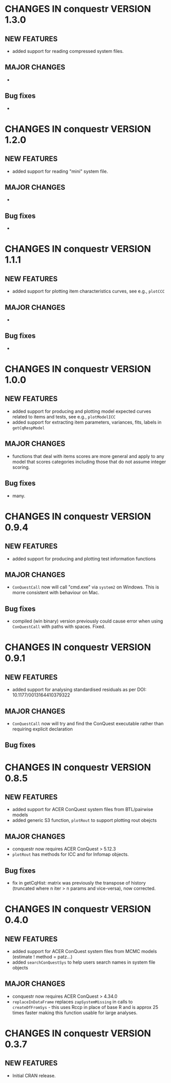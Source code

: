 # CHANGES IN conquestr VERSION 1.3.0

## NEW FEATURES

* added support for reading compressed system files.

## MAJOR CHANGES

* 

## Bug fixes

* 

# CHANGES IN conquestr VERSION 1.2.0

## NEW FEATURES

* added support for reading "mini" system file.

## MAJOR CHANGES

* 

## Bug fixes

* 

# CHANGES IN conquestr VERSION 1.1.1

## NEW FEATURES

* added support for plotting item characteristics curves, see e.g., `plotCCC`


## MAJOR CHANGES

* 
## Bug fixes

* 

# CHANGES IN conquestr VERSION 1.0.0

## NEW FEATURES

* added support for producing and plotting model expected curves related to items and tests, see e.g., `plotModelICC`
* added support for extracting item parameters, variances, fits, labels in `getCqRespModel`

## MAJOR CHANGES

* functions that deal with items scores are more general and apply to any model that scores categories including those
  that do not assume integer scoring.

## Bug fixes

* many.


# CHANGES IN conquestr VERSION 0.9.4

## NEW FEATURES

* added support for producing and plotting test information functions

## MAJOR CHANGES

* `ConQuestCall` now will call "cmd.exe" via `system2` on Windows. This is morre consistent with behaviour on Mac.

## Bug fixes

* compiled (win binary) version previously could cause error when using `ConQuestCall` with paths with spaces. Fixed.


# CHANGES IN conquestr VERSION 0.9.1

## NEW FEATURES

* added support for analysing standardised residuals as per DOI: 10.1177/0013164410379322 

## MAJOR CHANGES

* `ConQuestCall` now will try and find the ConQuest executable rather than requiring explicit declaration

## Bug fixes


# CHANGES IN conquestr VERSION 0.8.5

## NEW FEATURES

* added support for ACER ConQuest system files from BTL/pairwise models 
* added generic S3 function, `plotRout` to support plotting rout obejcts

## MAJOR CHANGES

* conquestr now requires ACER ConQuest > 5.12.3
* `plotRout` has methods for ICC and for Infomap objects.

## Bug fixes

* fix in getCqHist: matrix was previously the transpose of history (truncated where n iter > n params and vice-versa), now corrected.

# CHANGES IN conquestr VERSION 0.4.0

## NEW FEATURES

* added support for ACER ConQuest system files from MCMC models (estimate ! method = patz...)
* added `searchConQuestSys` to help users search names in system file objects

## MAJOR CHANGES

* conquestr now requires ACER ConQuest > 4.34.0
* `replaceInDataFrame` replaces `zapSystemMissing` in calls to `createDfFromSys` - this uses Rccp in place of base R and is approx 25 times faster making this function usable for large analyses.

# CHANGES IN conquestr VERSION 0.3.7

## NEW FEATURES

* Initial CRAN release.
